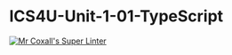 # ICS4U-Unit-1-01-TypeScript

[![Mr Coxall's Super Linter](https://github.com/KaitlynIp64/ICS4U-Unit-1-01-TypeScript/workflows/Mr%20Coxall's%20Super%20Linter/badge.svg)](https://github.com/KaitlynIp64/ICS4U-Unit-1-01-TypeScript/actions/)
